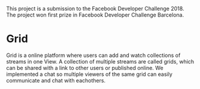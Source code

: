 This project is a submission to the Facebook Developer Challenge 2018. The project won first prize in Facebook Developer Challenge Barcelona. 

# Grid
Grid is a online platform where users can add and watch collections of streams in one View. A collection of multiple streams are called grids, which can be shared with a link to other users or published online. We implemented a chat so multiple viewers of the same grid can easily communicate and chat with eachothers.


